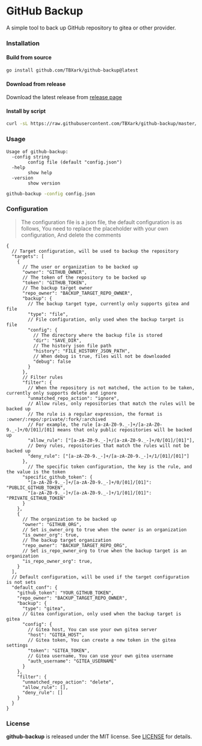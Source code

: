 # GitHub Backup

A simple tool to back up GitHub repository to gitea or other provider.

### Installation

#### Build from source
```bash
go install github.com/TBXark/github-backup@latest
````

#### Download from release
Download the latest release from [release page](https://github.com/TBXark/github-backup/releases)

#### Install by script
```bash
curl -sL https://raw.githubusercontent.com/TBXark/github-backup/master/scripts/install.sh | bash
```

### Usage
```
Usage of github-backup:
  -config string
        config file (default "config.json")
  -help
        show help
  -version
        show version

```

```bash
github-backup -config config.json
```


### Configuration

> The configuration file is a json file, the default configuration is as follows, You need to replace the placeholder with your own configuration, And delete the comments
```json5
{
  // Target configuration, will be used to backup the repository
  "targets": [
    {
      // The user or organization to be backed up
      "owner": "GITHUB_OWNER",
      // The token of the repository to be backed up
      "token": "GITHUB_TOKEN",
      // The backup target owner
      "repo_owner": "BACKUP_TARGET_REPO_OWNER",
      "backup": {
        // The backup target type, currently only supports gitea and file
        "type": "file",
        // File configuration, only used when the backup target is file
        "config": {
          // The directory where the backup file is stored
          "dir": "SAVE_DIR",
          // The history json file path
          "history": "FILE_HISTORY_JSON_PATH",
          // When debug is true, files will not be downloaded
          "debug": false
        }
      },
      // Filter rules
      "filter": {
        // When the repository is not matched, the action to be taken, currently only supports delete and ignore
        "unmatched_repo_action": "ignore",
        // Allow rules, only repositories that match the rules will be backed up
        // The rule is a regular expression, the format is :owner/:repo/:private/:fork/:archived
        // For example, the rule [a-zA-Z0-9._-]+/[a-zA-Z0-9._-]+/0/[01]/[01] means that only public repositories will be backed up
        "allow_rule": ["[a-zA-Z0-9._-]+/[a-zA-Z0-9._-]+/0/[01]/[01]"],
        // Deny rules, repositories that match the rules will not be backed up
        "deny_rule": ["[a-zA-Z0-9._-]+/[a-zA-Z0-9._-]+/1/[01]/[01]"]
      },
        // The specific token configuration, the key is the rule, and the value is the token
      "specific_github_token": {
        "[a-zA-Z0-9._-]+/[a-zA-Z0-9._-]+/0/[01]/[01]": "PUBLIC_GITHUB_TOKEN", 
        "[a-zA-Z0-9._-]+/[a-zA-Z0-9._-]+/1/[01]/[01]": "PRIVATE_GITHUB_TOKEN"
      }
    },
    {
      // The organization to be backed up
      "owner": "GITHUB_ORG",
      // Set is_owner_org to true when the owner is an organization
      "is_owner_org": true,
      // The backup target organization 
      "repo_owner": "BACKUP_TARGET_REPO_ORG",
      // Set is_repo_owner_org to true when the backup target is an organization
      "is_repo_owner_org": true,
    }
  ],
  // Default configuration, will be used if the target configuration is not sets
  "default_conf": {
    "github_token": "YOUR_GITHUB_TOKEN",
    "repo_owner": "BACKUP_TARGET_REPO_OWNER",
    "backup": {
      "type": "gitea",
      // Gitea configuration, only used when the backup target is gitea
      "config": {
        // Gitea host, You can use your own gitea server
        "host": "GITEA_HOST",
        // Gitea token, You can create a new token in the gitea settings
        "token": "GITEA_TOKEN",
        // Gitea username, You can use your own gitea username
        "auth_username": "GITEA_USERNAME"
      }
    },
    "filter": {
      "unmatched_repo_action": "delete",
      "allow_rule": [],
      "deny_rule": []
    }
  }
}
```

### License

**github-backup** is released under the MIT license. See [LICENSE](LICENSE) for details.
